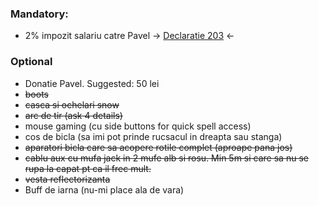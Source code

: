 
### Mandatory:
* 2% impozit salariu catre Pavel -> [Declaratie 203](https://github.com/xdanx/wishlist/raw/master/cerere_pavel_230_2015.pdf) <-

### Optional
* Donatie Pavel. Suggested: 50 lei
* ~~boots~~
* ~~casca si ochelari snow~~
* ~~arc de tir (ask 4 details)~~
* mouse gaming (cu side buttons for quick spell access)
* cos de bicla (sa imi pot prinde rucsacul in dreapta sau stanga)
* ~~aparatori bicla care sa acopere rotile complet (aproape pana jos)~~
* ~~cablu aux cu mufa jack in 2 mufe alb si rosu. Min 5m si care sa nu se rupa la capat pt ca il frec mult.~~
* ~~vesta reflectorizanta~~
* Buff de iarna (nu-mi place ala de vara)

